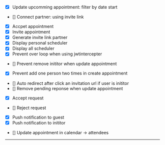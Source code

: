 -   [x] Update upcomming appointment: filter by date start
-   [] Connect partner: using invite link
-   [x] Accpet appointment
-   [x] Invite appointment
-   [x] Generate invite link partner
-   [x] Display personal scheduler
-   [x] Display all scheduler
-   [x] Prevent over loop when using jwtintercepter
-   [] Prevent remove inititor when update appointment
-   [x] Prevent add one person two times in create appointment
-   [] Auto redirect after click an invitation url if user is inititor
-   [] Remove pending reponse when update appointment
-   [x] Accept request
-   [] Reject request
-   [x] Push notification to guest
-   [x] Push notification to inititor
-   [] Update appointment in calendar -> attendees
---